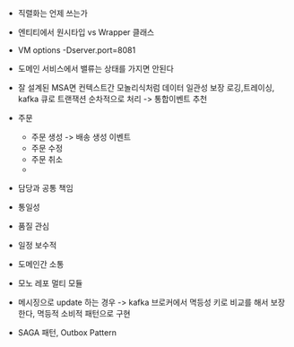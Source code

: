 
- 직렬화는 언제 쓰는가
- 엔티티에서 원시타입 vs Wrapper 클래스
- VM options -Dserver.port=8081

- 도메인 서비스에서 밸류는 상태를 가지면 안된다
- 잘 설계된 MSA면 컨텍스트간 모놀리식처럼 데이터 일관성 보장 로깅,트레이싱, kafka 큐로 트랜잭션 순차적으로 처리 -> 통합이벤트 추천
- 주문
	- 주문 생성  -> 배송 생성 이벤트
	- 주문 수정
	- 주문 취소
	- 


- 담당과 공통 책임
- 통일성
- 품질 관심
- 일정 보수적
- 도메인간 소통


- 모노 레포 멀티 모듈
- 메시징으로 update 하는 경우 -> kafka 브로커에서 멱등성 키로 비교를 해서 보장한다, 멱등적 소비적 패턴으로 구현
- SAGA 패턴, Outbox Pattern
